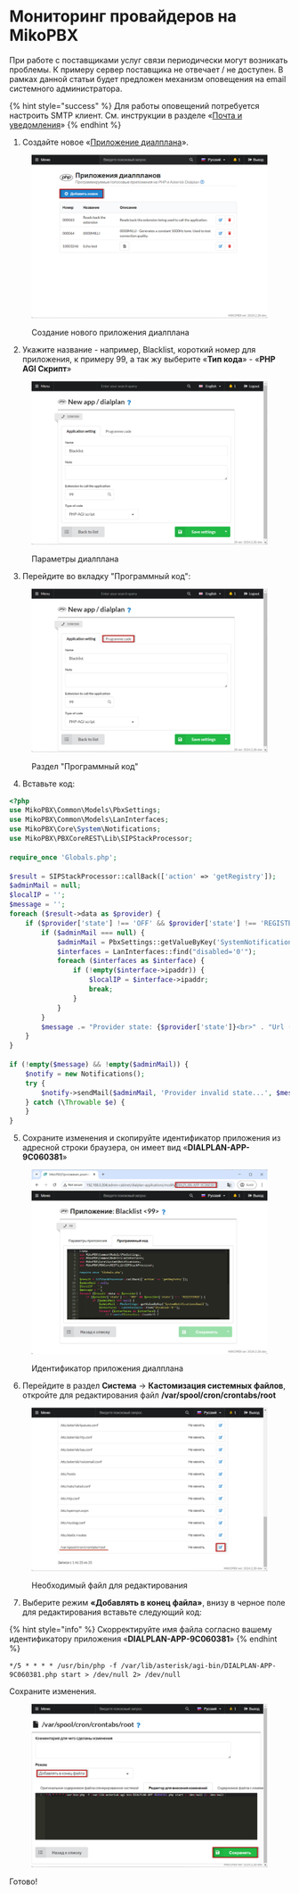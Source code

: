 # Мониторинг провайдеров на MikoPBX

При работе с поставщиками услуг связи периодически могут возникать проблемы. К примеру сервер поставщика не отвечает / не доступен. В рамках данной статьи будет предложен механизм оповещения на email системного администратора.

{% hint style="success" %}
Для работы оповещений потребуется настроить SMTP клиент. См. инструкции в разделе «[Почта и уведомления](../../manual/system/mail-settings/)»
{% endhint %}

1. Создайте новое «[Приложение диалплан](../../manual/modules/dialplan-applications.md)[а](../../manual/modules/dialplan-applications.md)».

<figure><img src="../../.gitbook/assets/newDialplanAppliccation.png" alt=""><figcaption><p>Создание нового приложения диалплана</p></figcaption></figure>

2. Укажите название - например, Blacklist, короткий номер для приложения, к примеру 99, а так жу выберите «**Тип кода**» - «**PHP AGI Скрипт**»

<figure><img src="../../.gitbook/assets/parametersOfDialplan.png" alt=""><figcaption><p>Параметры диалплана</p></figcaption></figure>

3. Перейдите во вкладку "Программный код":

<figure><img src="../../.gitbook/assets/programmeCodeSection.png" alt=""><figcaption><p>Раздел "Программный код"</p></figcaption></figure>

4. Вставьте код:

```php
<?php
use MikoPBX\Common\Models\PbxSettings;
use MikoPBX\Common\Models\LanInterfaces;
use MikoPBX\Core\System\Notifications;
use MikoPBX\PBXCoreREST\Lib\SIPStackProcessor;

require_once 'Globals.php';

$result = SIPStackProcessor::callBack(['action' => 'getRegistry']);
$adminMail = null;
$localIP = '';
$message = '';
foreach ($result->data as $provider) {
    if ($provider['state'] !== 'OFF' && $provider['state'] !== 'REGISTERED') {
        if ($adminMail === null) {
            $adminMail = PbxSettings::getValueByKey('SystemNotificationsEmail');
            $interfaces = LanInterfaces::find("disabled='0'");
            foreach ($interfaces as $interface) {
                if (!empty($interface->ipaddr)) {
                    $localIP = $interface->ipaddr;
                    break;
                }
            }
        }
        $message .= "Provider state: {$provider['state']}<br>" . "Url (local): ']} <br><br>";
    }
}

if (!empty($message) && !empty($adminMail)) {
    $notify = new Notifications();
    try {
        $notify->sendMail($adminMail, 'Provider invalid state...', $message);
    } catch (\Throwable $e) {
    }
}
```

5. Сохраните изменения и скопируйте идентификатор приложения из адресной строки браузера, он имеет вид «**DIALPLAN-APP-9С060381**»

<figure><img src="../../.gitbook/assets/dialplanCode.png" alt=""><figcaption><p>Идентификатор приложения диалплана</p></figcaption></figure>

6. Перейдите в раздел **Система** → **Кастомизация системных файлов**, откройте для редактирования файл **/var/spool/cron/crontabs/root**

<figure><img src="../../.gitbook/assets/crontabsRootFile.png" alt=""><figcaption><p>Необходимый файл для редактирования </p></figcaption></figure>

7. Выберите режим **«Добавлять в конец файла»**, внизу в черное поле для редактирования вставьте следующий код:

{% hint style="info" %}
Скорректируйте имя файла согласно вашему идентификатору приложения «**DIALPLAN-APP-9С060381**»
{% endhint %}

```
*/5 * * * * /usr/bin/php -f /var/lib/asterisk/agi-bin/DIALPLAN-APP-9С060381.php start > /dev/null 2> /dev/null 
```

Сохраните изменения.&#x20;

<figure><img src="../../.gitbook/assets/codeInCrontabs.png" alt=""><figcaption></figcaption></figure>

Готово!
